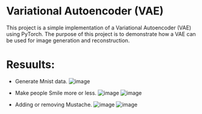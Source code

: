 # Variational Autoencoder (VAE)
This project is a simple implementation of a Variational Autoencoder (VAE) using PyTorch. The purpose of this project is to demonstrate how a VAE can be used for image generation and reconstruction.

# Resuults:
- Generate Mnist data.
![image](https://github.com/Mohamad2881/Variational-Autoencoder-VAE/assets/68511263/3f7f3b6e-237b-47ae-9f27-8973c93235ea)

- Make people Smile more or less.
![image](https://github.com/Mohamad2881/Variational-Autoencoder-VAE/assets/68511263/02984021-4ba2-47e9-ae35-dc0a40fe11fe)
![image](https://github.com/Mohamad2881/Variational-Autoencoder-VAE/assets/68511263/129b275b-b5ae-4dc0-bb17-8cab7eb1246c)

- Adding or removing Mustache.
![image](https://github.com/Mohamad2881/Variational-Autoencoder-VAE/assets/68511263/79fd5643-02be-4f32-a16c-8208b0c6139c)
![image](https://github.com/Mohamad2881/Variational-Autoencoder-VAE/assets/68511263/20c5cef6-5c97-409b-81d5-a3bca52da3dc)


